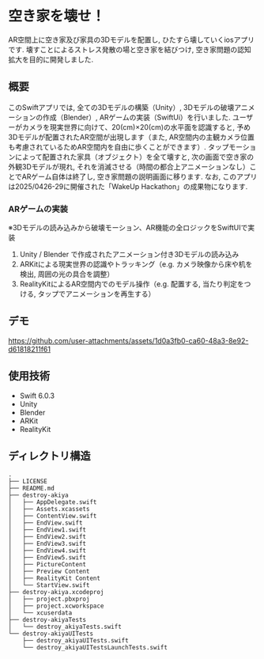 空き家を壊せ！
======================

AR空間上に空き家及び家具の3Dモデルを配置し, ひたすら壊していくiosアプリです. 
壊すことによるストレス発散の場と空き家を結びつけ, 空き家問題の認知拡大を目的に開発しました. 

## 概要

このSwiftアプリでは, 全ての3Dモデルの構築（Unity）, 3Dモデルの破壊アニメーションの作成（Blender）, ARゲームの実装（SwiftUi）を行いました. 
ユーザーがカメラを現実世界に向けて、20(cm)×20(cm)の水平面を認識すると, 予め3Dモデルが配置されたAR空間が出現します（また, AR空間内の主観カメラ位置も考慮されているためAR空間内を自由に歩くことができます）. タップモーションによって配置された家具（オブジェクト）を全て壊すと, 次の画面で空き家の外観3Dモデルが現れ, それを消滅させる（時間の都合上アニメーションなし）ことでARゲーム自体は終了し, 空き家問題の説明画面に移ります. なお, このアプリは2025/0426-29に開催された「WakeUp Hackathon」の成果物になります. 

### ARゲームの実装  
※3Dモデルの読み込みから破壊モーション、AR機能の全ロジックをSwiftUIで実装
1. Unity / Blender で作成されたアニメーション付き3Dモデルの読み込み  
2. ARKitによる現実世界の認識やトラッキング（e.g. カメラ映像から床や机を検出, 周囲の光の具合を調整）
3. RealityKitによるAR空間内でのモデル操作（e.g. 配置する, 当たり判定をつける, タップでアニメーションを再生する）

## デモ
https://github.com/user-attachments/assets/1d0a3fb0-ca60-48a3-8e92-d61818211f61

## 使用技術

- Swift 6.0.3
- Unity
- Blender
- ARKit
- RealityKit 

## ディレクトリ構造

```
.
├── LICENSE
├── README.md
├── destroy-akiya
│   ├── AppDelegate.swift
│   ├── Assets.xcassets
│   ├── ContentView.swift
│   ├── EndView.swift
│   ├── EndView1.swift
│   ├── EndView2.swift
│   ├── EndView3.swift
│   ├── EndView4.swift
│   ├── EndView5.swift
│   ├── PictureContent
│   ├── Preview Content
│   ├── RealityKit Content
│   └── StartView.swift
├── destroy-akiya.xcodeproj
│   ├── project.pbxproj
│   ├── project.xcworkspace
│   └── xcuserdata
├── destroy-akiyaTests
│   └── destroy_akiyaTests.swift
└── destroy-akiyaUITests
    ├── destroy_akiyaUITests.swift
    └── destroy_akiyaUITestsLaunchTests.swift
```

